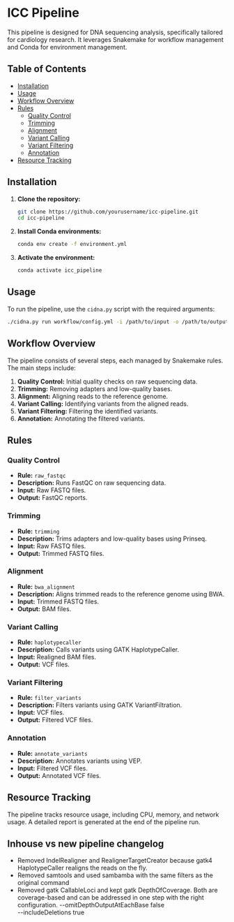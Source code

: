 # ICC Pipeline

This pipeline is designed for DNA sequencing analysis, specifically tailored for cardiology research. It leverages Snakemake for workflow management and Conda for environment management.

## Table of Contents

- [Installation](#installation)
- [Usage](#usage)
- [Workflow Overview](#workflow-overview)
- [Rules](#rules)
  - [Quality Control](#quality-control)
  - [Trimming](#trimming)
  - [Alignment](#alignment)
  - [Variant Calling](#variant-calling)
  - [Variant Filtering](#variant-filtering)
  - [Annotation](#annotation)
- [Resource Tracking](#resource-tracking)

## Installation

1. **Clone the repository:**
    ```sh
    git clone https://github.com/yourusername/icc-pipeline.git
    cd icc-pipeline
    ```

2. **Install Conda environments:**
    ```sh
    conda env create -f environment.yml
    ```

3. **Activate the environment:**
    ```sh
    conda activate icc_pipeline
    ```

## Usage

To run the pipeline, use the `cidna.py` script with the required arguments:

```sh
./cidna.py run workflow/config.yml -i /path/to/input -o /path/to/output -- -c88 --printshellcmds --rerun-incomplete
```

## Workflow Overview

The pipeline consists of several steps, each managed by Snakemake rules. The main steps include:

1. **Quality Control:** Initial quality checks on raw sequencing data.
2. **Trimming:** Removing adapters and low-quality bases.
3. **Alignment:** Aligning reads to the reference genome.
4. **Variant Calling:** Identifying variants from the aligned reads.
5. **Variant Filtering:** Filtering the identified variants.
6. **Annotation:** Annotating the filtered variants.

## Rules

### Quality Control

- **Rule:** `raw_fastqc`
- **Description:** Runs FastQC on raw sequencing data.
- **Input:** Raw FASTQ files.
- **Output:** FastQC reports.

### Trimming

- **Rule:** `trimming`
- **Description:** Trims adapters and low-quality bases using Prinseq.
- **Input:** Raw FASTQ files.
- **Output:** Trimmed FASTQ files.

### Alignment

- **Rule:** `bwa_alignment`
- **Description:** Aligns trimmed reads to the reference genome using BWA.
- **Input:** Trimmed FASTQ files.
- **Output:** BAM files.

### Variant Calling

- **Rule:** `haplotypecaller`
- **Description:** Calls variants using GATK HaplotypeCaller.
- **Input:** Realigned BAM files.
- **Output:** VCF files.

### Variant Filtering

- **Rule:** `filter_variants`
- **Description:** Filters variants using GATK VariantFiltration.
- **Input:** VCF files.
- **Output:** Filtered VCF files.

### Annotation

- **Rule:** `annotate_variants`
- **Description:** Annotates variants using VEP.
- **Input:** Filtered VCF files.
- **Output:** Annotated VCF files.

## Resource Tracking

The pipeline tracks resource usage, including CPU, memory, and network usage. A detailed report is generated at the end of the pipeline run.


## Inhouse vs new pipeline changelog

- Removed IndelRealigner and RealignerTargetCreator because gatk4 HaplotypeCaller realigns the reads on the fly.
- Removed samtools and used sambamba with the same filters as the original command
- Removed gatk CallableLoci and kept gatk DepthOfCoverage. Both are coverage-based and can be addressed in one step with the right configuration.
            --omitDepthOutputAtEachBase false \
            --includeDeletions true


